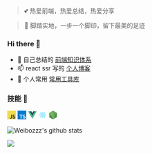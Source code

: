 > 💕 热爱前端，热爱总结，热爱分享 

> 🚶 脚踏实地，一步一个脚印，留下最美的足迹 
### Hi there 👋 
- 📖 自己总结的 [前端知识体系](https://github.com/Weibozzz/Weibozzz.github.io)
- 📫 react ssr 写的 [个人博客](https://github.com/Weibozzz/next-blog)
- 👯 个人常用 [常用工具库](https://github.com/Weibozzz/weibozzz-utils)
### 技能 🌱 
<code><img height="20" src="https://raw.githubusercontent.com/github/explore/80688e429a7d4ef2fca1e82350fe8e3517d3494d/topics/javascript/javascript.png"></code>
<code><img height="20" src="https://raw.githubusercontent.com/github/explore/80688e429a7d4ef2fca1e82350fe8e3517d3494d/topics/typescript/typescript.png"></code>
<code><img height="20" src="https://raw.githubusercontent.com/github/explore/80688e429a7d4ef2fca1e82350fe8e3517d3494d/topics/vue/vue.png"></code>
<code><img height="20" src="https://raw.githubusercontent.com/github/explore/80688e429a7d4ef2fca1e82350fe8e3517d3494d/topics/react/react.png"></code>
<code><img height="20" src="https://raw.githubusercontent.com/github/explore/80688e429a7d4ef2fca1e82350fe8e3517d3494d/topics/nodejs/nodejs.png"></code>

![Weibozzz's github stats](https://github-readme-stats.vercel.app/api?username=weibozzz)

<img height="150" src="http://weibozzz.gitee.io/some-imgs/wx/qrcode_white.png" />
